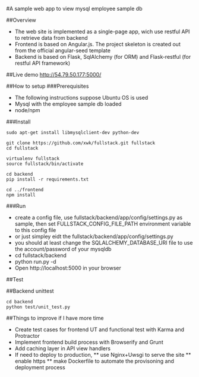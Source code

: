 #A sample web app to view mysql employee sample db 


##Overview
* The web site is implemented as a single-page app, wich use restful API to retrieve data from backend
* Frontend is based on Angular.js. The project skeleton is created out from the official angular-seed template
* Backend is based on Flask, SqlAlchemy (for ORM) and Flask-restful (for restful API framework)

##Live demo
http://54.79.50.177:5000/

##How to setup
###Prerequisites
* The following instructions suppose Ubuntu OS is used
* Mysql with the employee sample db loaded
* node/npm 

###Install 

```
sudo apt-get install libmysqlclient-dev python-dev

git clone https://github.com/xwk/fullstack.git fullstack
cd fullstack

virtualenv fullstack
source fullstack/bin/activate

cd backend
pip install -r requirements.txt

cd ../frontend
npm install
```

###Run
* create a config file, use fullstack/backend/app/config/settings.py as sample, then set FULLSTACK_CONFIG_FILE_PATH environment variable to this config file
* or just simpley eidt the fullstack/backend/app/config/settings.py
* you should at least change the SQLALCHEMY_DATABASE_URI file to use the account/password of your mysqldb
* cd fullstack/backend
* python run.py -d
* Open http://localhost:5000 in your browser


##Test

##Backend unittest
```
cd backend
python test/unit_test.py
```

##Things to improve if I have more time
* Create test cases for frontend UT and functional test with Karma and Protractor
* Implement frontend build process with Browserify and Grunt
* Add caching layer in API view handlers
* If need to deploy to production,
** use Nginx+Uwsgi to serve the site
** enable https
** make Dockerfile to automate the provisoning and deployment process 
